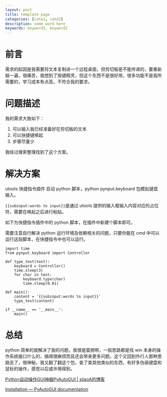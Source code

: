 ```yaml
---
layout: post
title: template page
categories: [cate1, cate2]
description: some word here
keywords: keyword1, keyword2 
---
```


# 前言

需求的起因是我需要将文本复制进一个远程桌面，但剪切板是不能传递的，要重新敲一遍，很痛苦，我想到了按键精灵，但这个东西不是很好用，很多功能不是我所需要的，学习成本有点高，不符合我的要求。

# 问题描述

我的需求大致如下：

1. 可以输入我已经准备好在剪切板的文本
2. 可以快捷键唤起
3. 步骤尽量少

我经过搜索整理找到了这个方案。

# 解决方案

utools 快捷指令插件 启动 python 脚本，python pynput.keyboard 包模拟键盘输入。

`{{subinput:words to input}}`是通过 utools 提供的输入框输入内容对应的占位符，需要在唤起之后进行粘贴。

如下为快捷指令插件中的 python 脚本，在插件中新建个脚本即可。

需要注意自行解决 python 运行环境及依赖相关的问题，只要你能在 cmd 中可以运行这段脚本，在快捷指令中也可以运行。

```
import time
from pynput.keyboard import Controller

def type_text(text):
    keyboard = Controller()
    time.sleep(3)
    for char in text:
        keyboard.type(char)
        time.sleep(0.01)

def main():
    content = '{{subinput:words to input}}'
    type_text(content)

if __name__ == '__main__':
    main()
```

# 总结

python 简单的就解决了我的问题，我很是震撼啊，一般思路都是找 win 本身的操作系统接口什么的，搞得很麻烦而且还会带来更多问题。这个又回到外行人那种思路去了，很神秘。我又翻了翻这个包，查了查其他类似的东西，有好多伪装键盘和鼠标的操作，感觉以后或许用得到。

[Python自动操作GUI神器PyAutoGUI | silaoA的博客](https://silaoa.github.io/2020/2020-11-27-Python自动操作GUI神器PyAutoGUI.html)

[Installation — PyAutoGUI documentation](https://pyautogui.readthedocs.io/en/latest/install.html)
